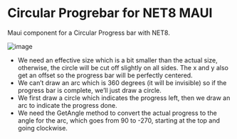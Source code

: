 # Circular Progrebar for NET8 MAUI
Maui component for a Circular Progress bar with NET8.

![image](https://github.com/erossini/MauiCircularProgressbar/assets/9497415/317cfb98-59c5-40a6-ab3c-e63d2ccc4412)

- We need an effective size which is a bit smaller than the actual size, otherwise, the circle will be cut off slightly on all sides. The x and y also get an offset so the progress bar will be perfectly centered.
- We can’t draw an arc which is 360 degrees (it will be invisible) so if the progress bar is complete, we’ll just draw a circle.
- We first draw a circle which indicates the progress left, then we draw an arc to indicate the progress done.
- We need the GetAngle method to convert the actual progress to the angle for the arc, which goes from 90 to -270, starting at the top and going clockwise.
